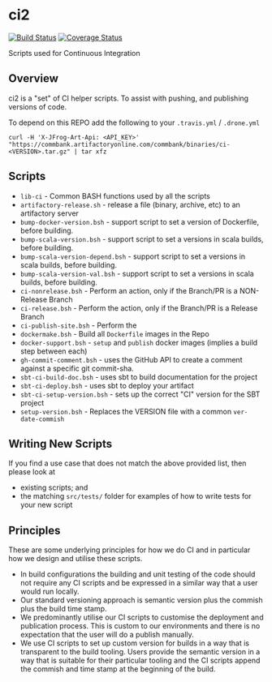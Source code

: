 # ci2

[![Build Status](https://travis-ci.org/CommBank/ci2.svg?branch=master)](https://travis-ci.org/CommBank/ci2)
[![Coverage Status](https://coveralls.io/repos/github/CommBank/ci2/badge.svg?branch=master)](https://coveralls.io/github/CommBank/ci2?branch=master)

Scripts used for Continuous Integration

## Overview

ci2 is a "set" of CI helper scripts. To assist with pushing, and publishing versions of code.

To depend on this REPO add the following to your ``.travis.yml`` / ``.drone.yml``

```
curl -H 'X-JFrog-Art-Api: <API_KEY>' "https://commbank.artifactoryonline.com/commbank/binaries/ci-<VERSION>.tar.gz" | tar xfz
```

## Scripts 

* ``lib-ci`` - Common BASH functions used by all the scripts
* ``artifactory-release.sh`` - release a file (binary, archive, etc) to an artifactory server
* ``bump-docker-version.bsh`` - support script to set a version of Dockerfile, before building.
* ``bump-scala-version.bsh`` - support script to set a versions in scala builds, before building.
* ``bump-scala-version-depend.bsh`` - support script to set a versions in scala builds, before building.
* ``bump-scala-version-val.bsh`` - support script to set a versions in scala builds, before building.
* ``ci-nonrelease.bsh`` - Perform an action, only if the Branch/PR is a NON-Release Branch
* ``ci-release.bsh`` - Perform the action, only if the Branch/PR is a Release Branch
* ``ci-publish-site.bsh`` - Perform the 
* ``dockermake.bsh`` - Build all ``Dockerfile`` images in the Repo 
* ``docker-support.bsh`` - ``setup`` and ``publish`` docker images (implies a build step between each)
* ``gh-commit-comment.bsh`` - uses the GitHub API to create a comment against a specific git commit-sha.
* ``sbt-ci-build-doc.bsh`` - uses sbt to build documentation for the project
* ``sbt-ci-deploy.bsh`` - uses sbt to deploy your artifact
* ``sbt-ci-setup-version.bsh`` - sets up the correct "CI" version for the SBT project
* ``setup-version.bsh`` - Replaces the VERSION file with a common ``ver-date-commish``

## Writing New Scripts

If you find a use case that does not match the above provided list, then please look at 

* existing scripts; and
* the matching ``src/tests/`` folder for examples of how to write tests for your new script

## Principles

These are some underlying principles for how we do CI and in particular how we design and utilise 
these scripts.

* In build configurations the building and unit testing of the code should not require any CI 
  scripts and be expressed in a similar way that a user would run locally.
* Our standard versioning approach is semantic version plus the commish plus the build time stamp.
* We predominantly utilise our CI scripts to customise the deployment and publication process. This 
  is custom to our environments and there is no expectation that the user will do a publish manually.
* We use CI scripts to set up custom version for builds in a way that is transparent to the build
  tooling. Users provide the semantic version in a way that is suitable for their particular tooling
  and the CI scripts append the commish and time stamp at the beginning of the build.

